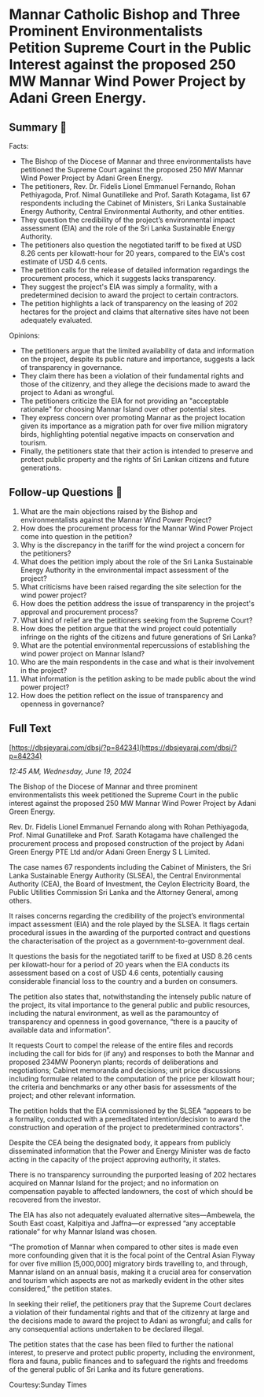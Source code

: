 # Mannar Catholic Bishop and Three  Prominent Environmentalists  Petition Supreme Court in the Public Interest against the proposed 250 MW Mannar Wind Power Project by Adani Green Energy.

## Summary 🤖

Facts:
- The Bishop of the Diocese of Mannar and three environmentalists have petitioned the Supreme Court against the proposed 250 MW Mannar Wind Power Project by Adani Green Energy.
- The petitioners, Rev. Dr. Fidelis Lionel Emmanuel Fernando, Rohan Pethiyagoda, Prof. Nimal Gunatilleke and Prof. Sarath Kotagama, list 67 respondents including the Cabinet of Ministers, Sri Lanka Sustainable Energy Authority, Central Environmental Authority, and other entities.
- They question the credibility of the project’s environmental impact assessment (EIA) and the role of the Sri Lanka Sustainable Energy Authority.
- The petitioners also question the negotiated tariff to be fixed at USD 8.26 cents per kilowatt-hour for 20 years, compared to the EIA's cost estimate of USD 4.6 cents.
- The petition calls for the release of detailed information regardings the procurement process, which it suggests lacks transparency.
- They suggest the project's EIA was simply a formality, with a predetermined decision to award the project to certain contractors.
- The petition highlights a lack of transparency on the leasing of 202 hectares for the project and claims that alternative sites have not been adequately evaluated.

Opinions:
- The petitioners argue that the limited availability of data and information on the project, despite its public nature and importance, suggests a lack of transparency in governance.
- They claim there has been a violation of their fundamental rights and those of the citizenry, and they allege the decisions made to award the project to Adani as wrongful.
- The petitioners criticize the EIA for not providing an "acceptable rationale" for choosing Mannar Island over other potential sites.
- They express concern over promoting Mannar as the project location given its importance as a migration path for over five million migratory birds, highlighting potential negative impacts on conservation and tourism.
- Finally, the petitioners state that their action is intended to preserve and protect public property and the rights of Sri Lankan citizens and future generations.

## Follow-up Questions 🤖

1. What are the main objections raised by the Bishop and environmentalists against the Mannar Wind Power Project?
2. How does the procurement process for the Mannar Wind Power Project come into question in the petition?
3. Why is the discrepancy in the tariff for the wind project a concern for the petitioners?
4. What does the petition imply about the role of the Sri Lanka Sustainable Energy Authority in the environmental impact assessment of the project?
5. What criticisms have been raised regarding the site selection for the wind power project?
6. How does the petition address the issue of transparency in the project's approval and procurement process?
7. What kind of relief are the petitioners seeking from the Supreme Court?
8. How does the petition argue that the wind project could potentially infringe on the rights of the citizens and future generations of Sri Lanka?
9. What are the potential environmental repercussions of establishing the wind power project on Mannar Island?
10. Who are the main respondents in the case and what is their involvement in the project?
11. What information is the petition asking to be made public about the wind power project? 
12. How does the petition reflect on the issue of transparency and openness in governance?

## Full Text

[https://dbsjeyaraj.com/dbsj/?p=84234](https://dbsjeyaraj.com/dbsj/?p=84234)

*12:45 AM, Wednesday, June 19, 2024*

The Bishop of the Diocese of Mannar and three prominent environmentalists this week petitioned the Supreme Court in the public interest against the proposed 250 MW Mannar Wind Power Project by Adani Green Energy.

Rev. Dr. Fidelis Lionel Emmanuel Fernando along with Rohan Pethiyagoda, Prof. Nimal Gunatilleke and Prof. Sarath Kotagama have challenged the procurement process and proposed construction of the project by Adani Green Energy PTE Ltd and/or Adani Green Energy S L Limited.

The case names 67 respondents including the Cabinet of Ministers, the Sri Lanka Sustainable Energy Authority (SLSEA), the Central Environmental Authority (CEA), the Board of Investment, the Ceylon Electricity Board, the Public Utilities Commission Sri Lanka and the Attorney General, among others.

It raises concerns regarding the credibility of the project’s environmental impact assessment (EIA) and the role played by the SLSEA. It flags certain procedural issues in the awarding of the purported contract and questions the characterisation of the project as a government-to-government deal.

It questions the basis for the negotiated tariff to be fixed at USD 8.26 cents per kilowatt-hour for a period of 20 years when the EIA conducts its assessment based on a cost of USD 4.6 cents, potentially causing considerable financial loss to the country and a burden on consumers.

The petition also states that, notwithstanding the intensely public nature of the project, its vital importance to the general public and public resources, including the natural environment, as well as the paramountcy of transparency and openness in good governance, “there is a paucity of available data and information”.

It requests Court to compel the release of the entire files and records including the call for bids for (if any) and responses to both the Mannar and proposed 234MW Pooneryn plants; records of deliberations and negotiations; Cabinet memoranda and decisions; unit price discussions including formulae related to the computation of the price per kilowatt hour; the criteria and benchmarks or any other basis for assessments of the project; and other relevant information.

The petition holds that the EIA commissioned by the SLSEA “appears to be a formality, conducted with a premeditated intention/decision to award the construction and operation of the project to predetermined contractors”.

Despite the CEA being the designated body, it appears from publicly disseminated information that the Power and Energy Minister was de facto acting in the capacity of the project approving authority, it states.

There is no transparency surrounding the purported leasing of 202 hectares acquired on Mannar Island for the project; and no information on compensation payable to affected landowners, the cost of which should be recovered from the investor.

The EIA has also not adequately evaluated alternative sites—Ambewela, the South East coast, Kalpitiya and Jaffna—or expressed “any acceptable rationale” for why Mannar Island was chosen.

“The promotion of Mannar when compared to other sites is made even more confounding given that it is the focal point of the Central Asian Flyway for over five million [5,000,000] migratory birds travelling to, and through, Mannar island on an annual basis, making it a crucial area for conservation and tourism which aspects are not as markedly evident in the other sites considered,” the petition states.

In seeking their relief, the petitioners pray that the Supreme Court declares a violation of their fundamental rights and that of the citizenry at large and the decisions made to award the project to Adani as wrongful; and calls for any consequential actions undertaken to be declared illegal.

The petition states that the case has been filed to further the national interest, to preserve and protect public property, including the environment, flora and fauna, public finances and to safeguard the rights and freedoms of the general public of Sri Lanka and its future generations.

Courtesy:Sunday Times

